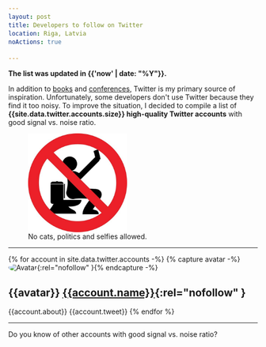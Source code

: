 ```yaml
---
layout: post
title: Developers to follow on Twitter
location: Riga, Latvia
noActions: true

---
```


<style type="text/css">
    img[alt=Avatar] {
        width: 32px;
        height: 32px;
        object-fit: cover;
        border-radius: 100%;
    }
</style>

**The list was updated in {{'now' | date: "%Y"}}.**

In addition to [books](/2019/03/17/the-best-books-all-software-developers-must-read/) and [conferences](/2019/03/21/the-best-developer-conferences/), Twitter is my primary source of inspiration. Unfortunately, some developers don't use Twitter because they find it too noisy. To improve the situation, I decided to compile a list of **{{site.data.twitter.accounts.size}} high-quality Twitter accounts** with good signal vs. noise ratio.

<figure>
<img src="/images/selfie.jpg" alt="bullshit" width="200px" align="center" />
<figcaption>No cats, politics and selfies allowed.</figcaption>
</figure>

---
{% for account in site.data.twitter.accounts -%}
{% capture avatar -%}![Avatar](https://avatars.io/twitter/{{account.handle}}){:rel="nofollow" }{% endcapture -%}
## {{avatar}}  [{{account.name}}](https://twitter.com/{{account.handle}}){:rel="nofollow" }

{{account.about}}
{{account.tweet}}
{% endfor %}

---

Do you know of other accounts with good signal vs. noise ratio?